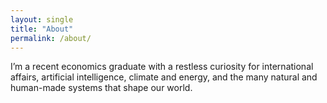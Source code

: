 ```yaml
---
layout: single
title: "About"
permalink: /about/
---
```


I’m a recent economics graduate with a restless curiosity for international affairs, artificial intelligence, climate and energy, and the many natural and human-made systems that shape our world.
